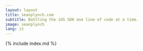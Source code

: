 ```yaml
---
layout: layout
title: seanplynch.com
subtitle: Battling the iOS SDK one line of code at a time.
image: seanplynch
lang: it
---
```


{% include index.md %}
